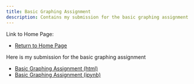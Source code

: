 ```yaml
---
title: Basic Graphing Assignment
description: Contains my submission for the basic graphing assignment
---
```


Link to Home Page:
- [Return to Home Page](https://liuaki03.github.io)

Here is my submission for the basic graphing assignment
- [Basic Graphing Assignment (html)](BasicGraphAssignment.html)
- [Basic Graphing Assignment (ipynb)](BasicGraphAssignment.ipynb)
